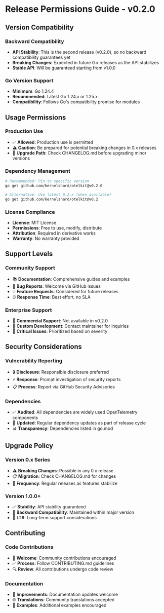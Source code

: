 # Release Permissions Guide - v0.2.0

## Version Compatibility

### Backward Compatibility
- **API Stability**: This is the second release (v0.2.0), so no backward compatibility guarantees yet
- **Breaking Changes**: Expected in future 0.x releases as the API stabilizes
- **Stable API**: Will be guaranteed starting from v1.0.0

### Go Version Support
- **Minimum**: Go 1.24.4
- **Recommended**: Latest Go 1.24.x or 1.25.x
- **Compatibility**: Follows Go's compatibility promise for modules

## Usage Permissions

### Production Use
- ✅ **Allowed**: Production use is permitted
- ⚠️ **Caution**: Be prepared for potential breaking changes in 0.x releases
- 🔄 **Upgrade Path**: Check CHANGELOG.md before upgrading minor versions

### Dependency Management
```bash
# Recommended: Pin to specific version
go get github.com/kernelshard/otelkit@v0.2.0

# Alternative: Use latest 0.2.x (when available)
go get github.com/kernelshard/otelkit@v0.2
```

### License Compliance
- **License**: MIT License
- **Permissions**: Free to use, modify, distribute
- **Attribution**: Required in derivative works
- **Warranty**: No warranty provided

## Support Levels

### Community Support
- 📚 **Documentation**: Comprehensive guides and examples
- 🐛 **Bug Reports**: Welcome via GitHub Issues
- 💡 **Feature Requests**: Considered for future releases
- ⏰ **Response Time**: Best effort, no SLA

### Enterprise Support
- 🏢 **Commercial Support**: Not available in v0.2.0
- 🔧 **Custom Development**: Contact maintainer for inquiries
- 🚨 **Critical Issues**: Prioritized based on severity

## Security Considerations

### Vulnerability Reporting
- 🔒 **Disclosure**: Responsible disclosure preferred
- ⚡ **Response**: Prompt investigation of security reports
- 📋 **Process**: Report via GitHub Security Advisories

### Dependencies
- ✅ **Audited**: All dependencies are widely used OpenTelemetry components
- 🔄 **Updated**: Regular dependency updates as part of release cycle
- 📊 **Transparency**: Dependencies listed in go.mod

## Upgrade Policy

### Version 0.x Series
- ⚠️ **Breaking Changes**: Possible in any 0.x release
- 📋 **Migration**: Check CHANGELOG.md for changes
- 🔄 **Frequency**: Regular releases as features stabilize

### Version 1.0.0+  
- ✅ **Stability**: API stability guaranteed
- 🔄 **Backward Compatibility**: Maintained within major version
- 📅 **LTS**: Long-term support considerations

## Contributing

### Code Contributions
- 🤝 **Welcome**: Community contributions encouraged
- ✅ **Process**: Follow CONTRIBUTING.md guidelines
- 🔍 **Review**: All contributions undergo code review

### Documentation
- 📖 **Improvements**: Documentation updates welcome
- 🌐 **Translations**: Community translations accepted
- 🎯 **Examples**: Additional examples encouraged
